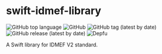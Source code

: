 # swift-idmef-library

![GitHub top language](https://img.shields.io/github/languages/top/teclib-idmef/swift-idmef-library) ![GitHub](https://img.shields.io/github/license/teclib-idmef/swift-idmef-library) ![GitHub tag (latest by date)](https://img.shields.io/github/v/tag/teclib-idmef/swift-idmef-library) ![GitHub release (latest by date)](https://img.shields.io/github/v/release/teclib-idmef/swift-idmef-library) ![Depfu](https://img.shields.io/depfu/teclib-idmef/swift-idmef-library)

A Swift library for IDMEF V2 standard.
